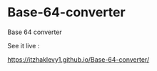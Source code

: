 # Base-64-converter
Base 64 converter


See it live :

https://itzhaklevy1.github.io/Base-64-converter/

